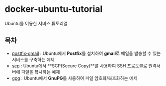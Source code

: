 # docker-ubuntu-tutorial
Ubuntu를 이용한 서비스 튜토리얼

## 목차

- [postfix-gmail](https://github.com/saltfactory/docker-ubuntu-tutorial/tree/master/postfix-gmail) : Ubuntu에서 **Postfix**를 설치하여 **gmail**로 메일을 발송할 수 있는 서비스를 구축하는 예제
- [scp](https://github.com/saltfactory/docker-ubuntu-tutorial/tree/master/scp) : Ubuntu에서 **SCP(Secure Copy)**를 사용하여 SSH 프로토콜로 원격서버에 파일을 복사하는 예제
- [gpg](https://github.com/saltfactory/docker-ubuntu-tutorial/tree/master/gpg) : Ubuntu에서 **GnuPG**를 사용하여 파일 암호화/복호화하는 예제 

